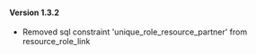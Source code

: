 #### Version 1.3.2

- Removed sql constraint 'unique_role_resource_partner' from resource_role_link
